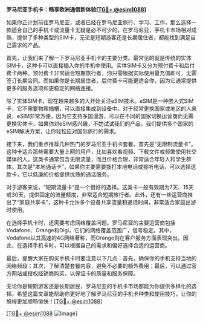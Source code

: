**罗马尼亚手机卡：畅享欧洲通信新体验[[TG💪+ @esim1088](https://t.me/s/esim1088)]**

如果你正计划前往罗马尼亚，或者已经在罗马尼亚旅行、学习、工作，那么选择一款适合自己的手机卡或流量卡无疑是必不可少的。在罗马尼亚，手机卡市场相对成熟，提供了多种类型的SIM卡，无论是短期游客还是长期居住者，都能找到满足自己需求的产品。

首先，让我们来了解一下罗马尼亚手机卡的主要分类。最常见的就是传统的实体SIM卡，这种卡可以直接插入你的手机中使用。实体SIM卡又分为预付费卡和后付费卡两种。预付费卡非常适合短期旅行者，你只需根据实际使用量充值即可，无需签订长期合同。而如果你是长期居住者，后付费卡可能更适合你，因为它通常提供更多的服务选项和更稳定的网络连接。

除了实体SIM卡，现在越来越多的人开始关注eSIM技术。eSIM是一种嵌入式SIM卡，它不需要物理插槽，可以直接集成到设备中。对于经常更换国家或地区的人来说，eSIM非常方便，因为它支持多国漫游，可以在不同的国家切换运营商而无需更换实体卡。如果你对eSIM感兴趣，不妨试试我们的产品，我们提供多个国家的eSIM解决方案，让你轻松应对国际旅行的需求。

接下来，我们重点推荐几种热门的罗马尼亚手机卡套餐。首先是“无限制流量卡”，这种卡适合那些需要大量上网的用户，比如喜欢看视频、下载文件或频繁使用社交媒体的人。这类卡通常包含无限流量，而且价格合理，非常适合年轻人和学生群体。其次是“本地通话卡”，如果你主要需要拨打本地电话或接听电话，可以选择这款卡，它以低廉的价格提供优质的通话服务。

对于游客来说，“短期流量卡”是一个很好的选择。这类卡一般有效期为7天、15天或30天，提供固定的流量额度，非常适合短期旅行者。此外，还有一些运营商推出了“家庭共享卡”，这种卡允许多个设备共享流量和通话时间，非常适合家庭出游时使用。

在选择手机卡时，还需要考虑网络覆盖问题。罗马尼亚的主要运营商包括Vodafone、Orange和Digi，它们的网络覆盖范围广，信号稳定。其中，Vodafone以其高速的4G网络著称，而Orange则在客户服务方面表现突出。因此，在选择手机卡时，可以根据自己的需求和偏好选择合适的运营商。

最后，提醒大家在购买手机卡时要注意以下几点：首先，确保你的手机支持当地的网络频段；其次，了解清楚套餐内容，避免不必要的额外费用；最后，可以通过官方网站或授权经销商购买，以保证卡的质量和服务保障。

无论你是短期游客还是长期居民，罗马尼亚的手机卡市场都能为你提供多样化的选择。希望这篇文章能帮助你更好地了解罗马尼亚的手机卡种类和使用技巧，让你的旅程更加顺畅愉快！[[TG💪+ @esim1088](https://t.me/s/esim1088)]

[[TG💪+ @esim1088](https://t.me/s/esim1088) ![Image](https://i.postimg.cc/4NQfJmqS/Snipaste-2025-05-13-00-14-12.png)]